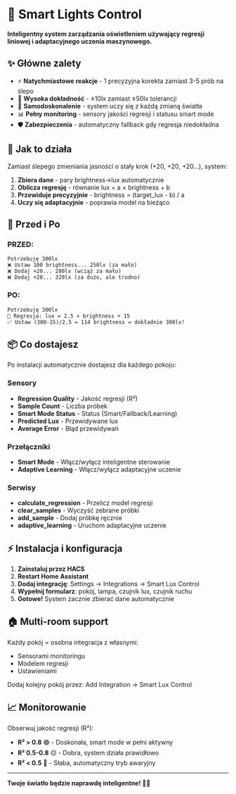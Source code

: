 # 🧠 Smart Lights Control

**Inteligentny system zarządzania oświetleniem używający regresji liniowej i adaptacyjnego uczenia maszynowego.**

## ✨ Główne zalety

- ⚡ **Natychmiastowe reakcje** - 1 precyzyjna korekta zamiast 3-5 prób na ślepo
- 🎯 **Wysoka dokładność** - ±10lx zamiast ±50lx tolerancji  
- 🧠 **Samodoskonalenie** - system uczy się z każdą zmianą światła
- 📊 **Pełny monitoring** - sensory jakości regresji i statusu smart mode
- 🛡️ **Zabezpieczenia** - automatyczny fallback gdy regresja niedokładna

## 🎯 Jak to działa

Zamiast ślepego zmieniania jasności o stały krok (+20, +20, +20...), system:

1. **Zbiera dane** - pary brightness→lux automatycznie
2. **Oblicza regresję** - równanie lux = a × brightness + b  
3. **Przewiduje precyzyjnie** - brightness = (target_lux - b) / a
4. **Uczy się adaptacyjnie** - poprawia model na bieżąco

## 🚀 Przed i Po

### PRZED:
```
Potrzebuję 300lx
❌ Ustaw 100 brightness... 250lx (za mało)
❌ Dodaj +20... 280lx (wciąż za mało)  
❌ Dodaj +20... 320lx (za dużo, ale trudno)
```

### PO:
```
Potrzebuję 300lx
🧠 Regresja: lux = 2.5 × brightness + 15
✅ Ustaw (300-15)/2.5 = 114 brightness = dokładnie 300lx!
```

## 📦 Co dostajesz

Po instalacji automatycznie dostajesz dla każdego pokoju:

### Sensory
- **Regression Quality** - Jakość regresji (R²)
- **Sample Count** - Liczba próbek  
- **Smart Mode Status** - Status (Smart/Fallback/Learning)
- **Predicted Lux** - Przewidywane lux
- **Average Error** - Błąd przewidywań

### Przełączniki  
- **Smart Mode** - Włącz/wyłącz inteligentne sterowanie
- **Adaptive Learning** - Włącz/wyłącz adaptacyjne uczenie

### Serwisy
- **calculate_regression** - Przelicz model regresji
- **clear_samples** - Wyczyść zebrane próbki
- **add_sample** - Dodaj próbkę ręcznie
- **adaptive_learning** - Uruchom adaptacyjne uczenie

## ⚡ Instalacja i konfiguracja

1. **Zainstaluj przez HACS**
2. **Restart Home Assistant**  
3. **Dodaj integrację**: Settings → Integrations → Smart Lux Control
4. **Wypełnij formularz**: pokój, lampa, czujnik lux, czujnik ruchu
5. **Gotowe!** System zacznie zbierać dane automatycznie

## 🏠 Multi-room support

Każdy pokój = osobna integracja z własnymi:
- Sensorami monitoringu
- Modelem regresji  
- Ustawieniami

Dodaj kolejny pokój przez: Add Integration → Smart Lux Control

## 📈 Monitorowanie

Obserwuj jakość regresji (R²):
- **R² > 0.8** 🟢 - Doskonała, smart mode w pełni aktywny
- **R² 0.5-0.8** 🟡 - Dobra, system działa prawidłowo
- **R² < 0.5** 🔴 - Słaba, automatyczny tryb awaryjny

---

**Twoje światło będzie naprawdę inteligentne! 🧠💡** 